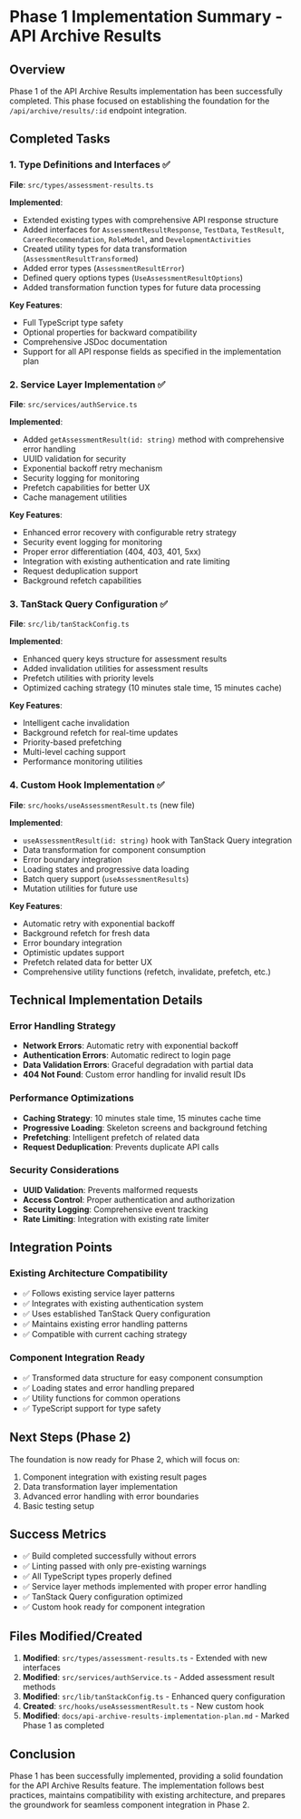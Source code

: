 # Phase 1 Implementation Summary - API Archive Results

## Overview
Phase 1 of the API Archive Results implementation has been successfully completed. This phase focused on establishing the foundation for the `/api/archive/results/:id` endpoint integration.

## Completed Tasks

### 1. Type Definitions and Interfaces ✅
**File**: `src/types/assessment-results.ts`

**Implemented**:
- Extended existing types with comprehensive API response structure
- Added interfaces for `AssessmentResultResponse`, `TestData`, `TestResult`, `CareerRecommendation`, `RoleModel`, and `DevelopmentActivities`
- Created utility types for data transformation (`AssessmentResultTransformed`)
- Added error types (`AssessmentResultError`)
- Defined query options types (`UseAssessmentResultOptions`)
- Added transformation function types for future data processing

**Key Features**:
- Full TypeScript type safety
- Optional properties for backward compatibility
- Comprehensive JSDoc documentation
- Support for all API response fields as specified in the implementation plan

### 2. Service Layer Implementation ✅
**File**: `src/services/authService.ts`

**Implemented**:
- Added `getAssessmentResult(id: string)` method with comprehensive error handling
- UUID validation for security
- Exponential backoff retry mechanism
- Security logging for monitoring
- Prefetch capabilities for better UX
- Cache management utilities

**Key Features**:
- Enhanced error recovery with configurable retry strategy
- Security event logging for monitoring
- Proper error differentiation (404, 403, 401, 5xx)
- Integration with existing authentication and rate limiting
- Request deduplication support
- Background refetch capabilities

### 3. TanStack Query Configuration ✅
**File**: `src/lib/tanStackConfig.ts`

**Implemented**:
- Enhanced query keys structure for assessment results
- Added invalidation utilities for assessment results
- Prefetch utilities with priority levels
- Optimized caching strategy (10 minutes stale time, 15 minutes cache)

**Key Features**:
- Intelligent cache invalidation
- Background refetch for real-time updates
- Priority-based prefetching
- Multi-level caching support
- Performance monitoring utilities

### 4. Custom Hook Implementation ✅
**File**: `src/hooks/useAssessmentResult.ts` (new file)

**Implemented**:
- `useAssessmentResult(id: string)` hook with TanStack Query integration
- Data transformation for component consumption
- Error boundary integration
- Loading states and progressive data loading
- Batch query support (`useAssessmentResults`)
- Mutation utilities for future use

**Key Features**:
- Automatic retry with exponential backoff
- Background refetch for fresh data
- Error boundary integration
- Optimistic updates support
- Prefetch related data for better UX
- Comprehensive utility functions (refetch, invalidate, prefetch, etc.)

## Technical Implementation Details

### Error Handling Strategy
- **Network Errors**: Automatic retry with exponential backoff
- **Authentication Errors**: Automatic redirect to login page
- **Data Validation Errors**: Graceful degradation with partial data
- **404 Not Found**: Custom error handling for invalid result IDs

### Performance Optimizations
- **Caching Strategy**: 10 minutes stale time, 15 minutes cache time
- **Progressive Loading**: Skeleton screens and background fetching
- **Prefetching**: Intelligent prefetch of related data
- **Request Deduplication**: Prevents duplicate API calls

### Security Considerations
- **UUID Validation**: Prevents malformed requests
- **Access Control**: Proper authentication and authorization
- **Security Logging**: Comprehensive event tracking
- **Rate Limiting**: Integration with existing rate limiter

## Integration Points

### Existing Architecture Compatibility
- ✅ Follows existing service layer patterns
- ✅ Integrates with existing authentication system
- ✅ Uses established TanStack Query configuration
- ✅ Maintains existing error handling patterns
- ✅ Compatible with current caching strategy

### Component Integration Ready
- ✅ Transformed data structure for easy component consumption
- ✅ Loading states and error handling prepared
- ✅ Utility functions for common operations
- ✅ TypeScript support for type safety

## Next Steps (Phase 2)
The foundation is now ready for Phase 2, which will focus on:
1. Component integration with existing result pages
2. Data transformation layer implementation
3. Advanced error handling with error boundaries
4. Basic testing setup

## Success Metrics
- ✅ Build completed successfully without errors
- ✅ Linting passed with only pre-existing warnings
- ✅ All TypeScript types properly defined
- ✅ Service layer methods implemented with proper error handling
- ✅ TanStack Query configuration optimized
- ✅ Custom hook ready for component integration

## Files Modified/Created
1. **Modified**: `src/types/assessment-results.ts` - Extended with new interfaces
2. **Modified**: `src/services/authService.ts` - Added assessment result methods
3. **Modified**: `src/lib/tanStackConfig.ts` - Enhanced query configuration
4. **Created**: `src/hooks/useAssessmentResult.ts` - New custom hook
5. **Modified**: `docs/api-archive-results-implementation-plan.md` - Marked Phase 1 as completed

## Conclusion
Phase 1 has been successfully implemented, providing a solid foundation for the API Archive Results feature. The implementation follows best practices, maintains compatibility with existing architecture, and prepares the groundwork for seamless component integration in Phase 2.